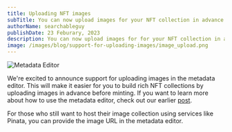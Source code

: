 ```yaml
---
title: Uploading NFT images
subTitle: You can now upload images for your NFT collection in advance before minting.
authorName: searchableguy
publishDate: 23 Feburary, 2023
description: You can now upload images for for your NFT collection in advance before minting.
image: /images/blog/support-for-uploading-images/image_upload.png
---
```


![Metadata Editor](/images/blog/support-for-uploading-images/image_upload.png)

We're excited to announce support for uploading images in the metadata editor. This will make it easier for you to build rich NFT collections by uploading images in advance before minting. If you want to learn more about how to use the metadata editor, check out our earlier [post](https://unlock-protocol.com/blog/key-metadata-configurator).

For those who still want to host their image collection using services like Pinata, you can provide the image URL in the metadata editor.
